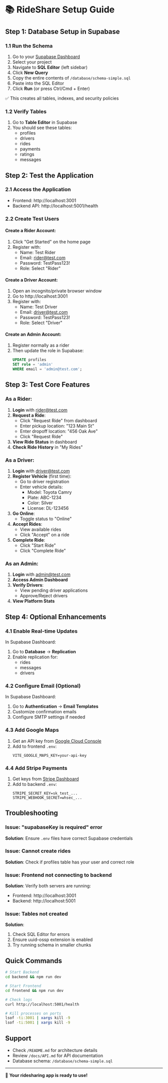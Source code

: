 # 📚 RideShare Setup Guide

## Step 1: Database Setup in Supabase

### 1.1 Run the Schema
1. Go to your [Supabase Dashboard](https://app.supabase.com)
2. Select your project
3. Navigate to **SQL Editor** (left sidebar)
4. Click **New Query**
5. Copy the entire contents of `/database/schema-simple.sql`
6. Paste into the SQL Editor
7. Click **Run** (or press Ctrl/Cmd + Enter)

✅ This creates all tables, indexes, and security policies

### 1.2 Verify Tables
1. Go to **Table Editor** in Supabase
2. You should see these tables:
   - profiles
   - drivers
   - rides
   - payments
   - ratings
   - messages

## Step 2: Test the Application

### 2.1 Access the Application
- Frontend: http://localhost:3001
- Backend API: http://localhost:5001/health

### 2.2 Create Test Users

#### Create a Rider Account:
1. Click "Get Started" on the home page
2. Register with:
   - Name: Test Rider
   - Email: rider@test.com
   - Password: TestPass123!
   - Role: Select "Rider"

#### Create a Driver Account:
1. Open an incognito/private browser window
2. Go to http://localhost:3001
3. Register with:
   - Name: Test Driver
   - Email: driver@test.com
   - Password: TestPass123!
   - Role: Select "Driver"

#### Create an Admin Account:
1. Register normally as a rider
2. Then update the role in Supabase:
   ```sql
   UPDATE profiles 
   SET role = 'admin' 
   WHERE email = 'admin@test.com';
   ```

## Step 3: Test Core Features

### As a Rider:
1. **Login** with rider@test.com
2. **Request a Ride**:
   - Click "Request Ride" from dashboard
   - Enter pickup location: "123 Main St"
   - Enter dropoff location: "456 Oak Ave"
   - Click "Request Ride"
3. **View Ride Status** in dashboard
4. **Check Ride History** in "My Rides"

### As a Driver:
1. **Login** with driver@test.com
2. **Register Vehicle** (first time):
   - Go to driver registration
   - Enter vehicle details:
     - Model: Toyota Camry
     - Plate: ABC-1234
     - Color: Silver
     - License: DL-123456
3. **Go Online**:
   - Toggle status to "Online"
4. **Accept Rides**:
   - View available rides
   - Click "Accept" on a ride
5. **Complete Ride**:
   - Click "Start Ride"
   - Click "Complete Ride"

### As an Admin:
1. **Login** with admin@test.com
2. **Access Admin Dashboard**
3. **Verify Drivers**:
   - View pending driver applications
   - Approve/Reject drivers
4. **View Platform Stats**

## Step 4: Optional Enhancements

### 4.1 Enable Real-time Updates
In Supabase Dashboard:
1. Go to **Database** → **Replication**
2. Enable replication for:
   - rides
   - messages
   - drivers

### 4.2 Configure Email (Optional)
In Supabase Dashboard:
1. Go to **Authentication** → **Email Templates**
2. Customize confirmation emails
3. Configure SMTP settings if needed

### 4.3 Add Google Maps
1. Get an API key from [Google Cloud Console](https://console.cloud.google.com)
2. Add to frontend `.env`:
   ```
   VITE_GOOGLE_MAPS_KEY=your-api-key
   ```

### 4.4 Add Stripe Payments
1. Get keys from [Stripe Dashboard](https://dashboard.stripe.com)
2. Add to backend `.env`:
   ```
   STRIPE_SECRET_KEY=sk_test_...
   STRIPE_WEBHOOK_SECRET=whsec_...
   ```

## Troubleshooting

### Issue: "supabaseKey is required" error
**Solution**: Ensure `.env` files have correct Supabase credentials

### Issue: Cannot create rides
**Solution**: Check if profiles table has your user and correct role

### Issue: Frontend not connecting to backend
**Solution**: Verify both servers are running:
- Frontend: http://localhost:3001
- Backend: http://localhost:5001

### Issue: Tables not created
**Solution**: 
1. Check SQL Editor for errors
2. Ensure uuid-ossp extension is enabled
3. Try running schema in smaller chunks

## Quick Commands

```bash
# Start Backend
cd backend && npm run dev

# Start Frontend  
cd frontend && npm run dev

# Check logs
curl http://localhost:5001/health

# Kill processes on ports
lsof -ti:3001 | xargs kill -9
lsof -ti:5001 | xargs kill -9
```

## Support

- Check `/README.md` for architecture details
- Review `/docs/API.md` for API documentation
- Database schema: `/database/schema-simple.sql`

---

🎉 **Your ridesharing app is ready to use!**